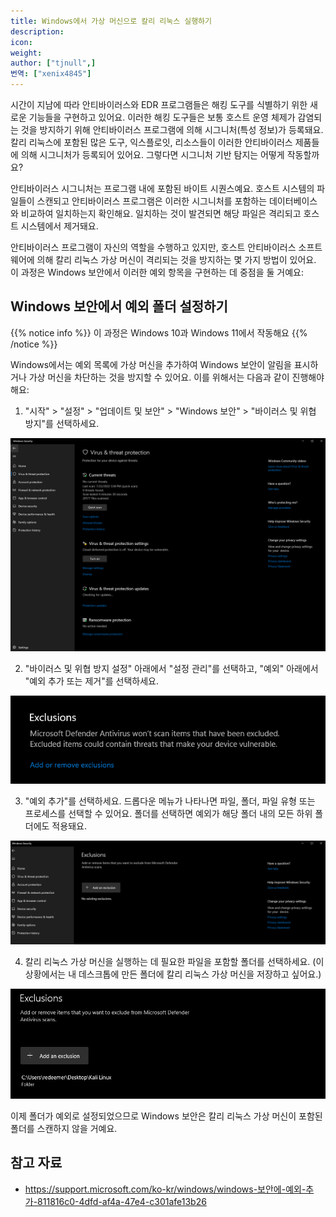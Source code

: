 ```yaml
---
title: Windows에서 가상 머신으로 칼리 리눅스 실행하기
description:
icon:
weight:
author: ["tjnull",]
번역: ["xenix4845"]
---
```


시간이 지남에 따라 안티바이러스와 EDR 프로그램들은 해킹 도구를 식별하기 위한 새로운 기능들을 구현하고 있어요. 이러한 해킹 도구들은 보통 호스트 운영 체제가 감염되는 것을 방지하기 위해 안티바이러스 프로그램에 의해 시그니처(특성 정보)가 등록돼요. 칼리 리눅스에 포함된 많은 도구, 익스플로잇, 리소스들이 이러한 안티바이러스 제품들에 의해 시그니처가 등록되어 있어요. 그렇다면 시그니처 기반 탐지는 어떻게 작동할까요?

안티바이러스 시그니처는 프로그램 내에 포함된 바이트 시퀀스예요. 호스트 시스템의 파일들이 스캔되고 안티바이러스 프로그램은 이러한 시그니처를 포함하는 데이터베이스와 비교하여 일치하는지 확인해요. 일치하는 것이 발견되면 해당 파일은 격리되고 호스트 시스템에서 제거돼요.

안티바이러스 프로그램이 자신의 역할을 수행하고 있지만, 호스트 안티바이러스 소프트웨어에 의해 칼리 리눅스 가상 머신이 격리되는 것을 방지하는 몇 가지 방법이 있어요. 이 과정은 Windows 보안에서 이러한 예외 항목을 구현하는 데 중점을 둘 거예요:

## Windows 보안에서 예외 폴더 설정하기

{{% notice info %}}
이 과정은 Windows 10과 Windows 11에서 작동해요
{{% /notice %}}

Windows에서는 예외 목록에 가상 머신을 추가하여 Windows 보안이 알림을 표시하거나 가상 머신을 차단하는 것을 방지할 수 있어요. 이를 위해서는 다음과 같이 진행해야 해요:

1. "시작" > "설정" > "업데이트 및 보안" > "Windows 보안" > "바이러스 및 위협 방지"를 선택하세요.

![](run-kali-vm-windows-1.png)

2. "바이러스 및 위협 방지 설정" 아래에서 "설정 관리"를 선택하고, "예외" 아래에서 "예외 추가 또는 제거"를 선택하세요.

![](run-kali-vm-windows-2.png)

3. "예외 추가"를 선택하세요. 드롭다운 메뉴가 나타나면 파일, 폴더, 파일 유형 또는 프로세스를 선택할 수 있어요. 폴더를 선택하면 예외가 해당 폴더 내의 모든 하위 폴더에도 적용돼요.

![](run-kali-vm-windows-3.png)

4. 칼리 리눅스 가상 머신을 실행하는 데 필요한 파일을 포함할 폴더를 선택하세요. (이 상황에서는 내 데스크톱에 만든 폴더에 칼리 리눅스 가상 머신을 저장하고 싶어요.)

![](run-kali-vm-windows-4.png)

이제 폴더가 예외로 설정되었으므로 Windows 보안은 칼리 리눅스 가상 머신이 포함된 폴더를 스캔하지 않을 거예요.

## 참고 자료
- https://support.microsoft.com/ko-kr/windows/windows-보안에-예외-추가-811816c0-4dfd-af4a-47e4-c301afe13b26
